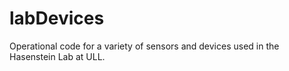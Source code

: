 # labDevices
Operational code for a variety of sensors and devices used in the Hasenstein Lab at ULL.
